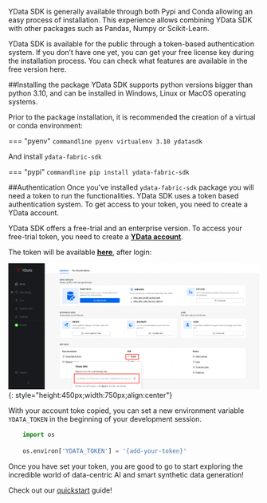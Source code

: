 
YData SDK is generally available through both Pypi and Conda allowing an easy process of installation. This experience allows combining YData SDK with other packages such as Pandas, Numpy or Scikit-Learn.

YData SDK is available for the public through a token-based authentication system. If you don’t have one yet, you can get your free license key during the installation process. You can check what features are available in the free version here.

##Installing the package
YData SDK supports python versions bigger than python 3.10, and can be installed in Windows, Linux or MacOS operating systems.

Prior to the package installation, it is recommended the creation of a virtual or conda environment:

=== "pyenv"
    ``` commandline
    pyenv virtualenv 3.10 ydatasdk
    ```

And install `ydata-fabric-sdk`

=== "pypi"
    ``` commandline
    pip install ydata-fabric-sdk
    ```

##Authentication
Once you've installed `ydata-fabric-sdk` package you will need a token to run the functionalities.
YData SDK uses a token based authentication system. To get access to your token, you need to create a YData account.

YData SDK offers a free-trial and an enterprise version. To access your free-trial token, you need to create a [**YData account**](https://ydata.ai/ydata-fabric-free-trial).

The token will be available [**here**](https://fabric.ydata.ai), after login:

![SDK Token](../assets/sdk/fabric_sdk_token.png){: style="height:450px;width:750px;align:center"}

With your account toke copied, you can set a new environment variable `YDATA_TOKEN` in the beginning of your development session.

``` python
    import os

    os.environ['YDATA_TOKEN'] = '{add-your-token}'
```

Once you have set your token, you are good to go to start exploring the incredible world of data-centric AI and smart synthetic data generation!

Check out our [quickstart](quickstart.md) guide!
